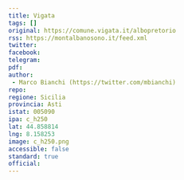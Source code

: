 ```yaml
---
title: Vigata
tags: []
original: https://comune.vigata.it/albopretorio
rss: https://montalbanosono.it/feed.xml
twitter: 
facebook: 
telegram:
pdf: 
author:
 - Marco Bianchi (https://twitter.com/mbianchi)
repo: 
regione: Sicilia
provincia: Asti
istat: 005090
ipa: c_h250
lat: 44.858814
lng: 8.158253
image: c_h250.png
accessible: false
standard: true
official:
---
```

